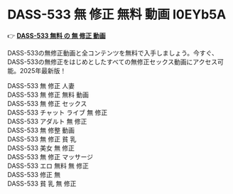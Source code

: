# DASS-533 無 修正 無料 動画 I0EYb5A

👉 [**DASS-533 無料 の 無 修正 動画**](https://javleaks.cc?utm_medium=jp)

DASS-533の無修正動画と全コンテンツを無料で入手しましょう。今すぐ、DASS-533の無修正をはじめとしたすべての無修正セックス動画にアクセス可能。2025年最新版！

DASS-533 無 修正 人妻<br>
DASS-533 無 修正 無料 動画<br>
DASS-533 無 修正 セックス<br>
DASS-533 チャット ライブ 無 修正<br>
DASS-533 アダルト 無 修正<br>
DASS-533 無 修整 動画<br>
DASS-533 無 修正 貧 乳<br>
DASS-533 美女 無 修正<br>
DASS-533 無 修正 マッサージ<br>
DASS-533 エロ 無料 無 修正<br>
DASS-533 修正 無<br>
DASS-533 貧 乳 無 修正<br>

